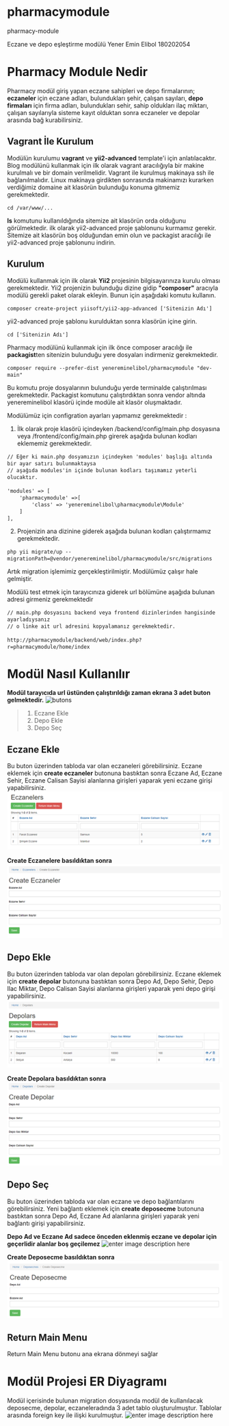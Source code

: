 # pharmacymodule

pharmacy-module

Eczane ve depo eşleştirme modülü
Yener Emin Elibol 180202054
# Pharmacy Module Nedir

Pharmacy modül giriş yapan eczane sahipleri ve depo firmalarının; **eczaneler** için eczane adları, bulundukları şehir, çalışan sayıları, **depo firmaları** için firma adları, bulundukları sehir, sahip oldukları ilaç miktarı, çalışan sayılarıyla sisteme kayıt olduktan sonra eczaneler ve depolar arasında bağ kurabilirsiniz.


## Vagrant İle Kurulum

Modülün kurulumu **vagrant** ve **yii2-advanced** template'i için anlatılacaktır. Blog modülünü kullanmak için ilk olarak vagrant aracılığıyla bir makine kurulmalı ve bir domain verilmelidir. Vagrant ile kurulmuş makinaya ssh ile bağlanılmalıdır. Linux makinaya girdikten sonrasında makinamızı kurarken verdiğimiz domaine ait klasörün bulunduğu konuma gitmemiz gerekmektedir.

```
cd /var/www/...

```

**ls** komutunu kullanıldığında sitemize ait klasörün orda olduğunu görülmektedir. ilk olarak yii2-advanced proje şablonunu kurmamız gerekir. Sitemize ait klasörün boş olduğundan emin olun ve packagist aracılığı ile yii2-advanced proje şablonunu indirin.

## Kurulum
Modülü kullanmak için ilk olarak **Yii2** projesinin bilgisayarınıza kurulu olması gerekmektedir. Yii2 projenizin bulunduğu dizine gidip **"composer"** aracıyla modülü gerekli paket olarak ekleyin. Bunun için aşağıdaki komutu kullanın.

```
composer create-project yiisoft/yii2-app-advanced ['Sitenizin Adı']

```

yii2-advanced proje şablonu kurulduktan sonra klasörün içine girin.

```
cd ['Sitenizin Adı']

```

Pharmacy modülünü kullanmak için ilk önce composer aracılığı ile **packagist**ten sitenizin bulunduğu yere dosyaları indirmeniz gerekmektedir.
```
composer require --prefer-dist yenereminelibol/pharmacymodule "dev-main"

```

Bu komutu proje dosyalarının bulunduğu yerde terminalde çalıştırılması gerekmektedir. Packagist komutunu çalıştırdıktan sonra vendor altında yenereminelibol klasörü içinde modüle ait klasör oluşmaktadır.

Modülümüz için configration ayarları yapmamız gerekmektedir :

1.  İlk olarak proje klasörü içindeyken /backend/config/main.php dosyasına veya /frontend/config/main.php girerek aşağıda bulunan kodları eklememiz gerekmektedir.

```
// Eğer ki main.php dosyamızın içindeyken 'modules' başlığı altında bir ayar satırı bulunmaktaysa 
// aşağıda modules'in içinde bulunan kodları taşımamız yeterli olucaktır.

'modules' => [
    'pharmacymodule' =>[
        'class' => 'yenereminelibol\pharmacymodule\Module'
    ]
],

```

2.  Projenizin ana dizinine giderek aşağıda bulunan kodları çalıştırmamız gerekmektedir.

```
php yii migrate/up --migrationPath=@vendor/yenereminelibol/pharmacymodule/src/migrations

```

Artık migration işlemimiz gerçekleştirilmiştir. Modülümüz çalışır hale gelmiştir.

Modülü test etmek için tarayıcınıza giderek url bölümüne aşağıda bulunan adresi girmeniz gerekmektedir

```
// main.php dosyasını backend veya frontend dizinlerinden hangisinde ayarladıysanız
// o linke ait url adresini kopyalamanız gerekmektedir.

http://pharmacymodule/backend/web/index.php?r=pharmacymodule/home/index

```
# Modül Nasıl Kullanılır

**Modül tarayıcıda url üstünden çalıştırıldığı zaman ekrana 3 adet buton gelmektedir.**
![butons](https://github.com/yenereminelibol/pharmacymodule/blob/main/readmeImages/mod%C3%BClhomeekran.png?raw=true)
> 1. Eczane Ekle
> 2. Depo Ekle
 >3. Depo Seç

## Eczane Ekle
Bu buton üzerinden tabloda var olan eczaneleri görebilirsiniz. Eczane eklemek için **create eczaneler** butonuna bastıktan sonra Eczane Ad, Eczane Sehir, Eczane Calisan Sayisi alanlarına girişleri yaparak yeni eczane girişi yapabilirsiniz.
 ![enter image description here](https://github.com/yenereminelibol/pharmacymodule/blob/main/readmeImages/eczanlerBa%C5%9Fland%C4%B1%C3%A7Ekran%C4%B1.PNG?raw=true)

**Create Eczanelere basıldıktan sonra**
![enter image description here](https://github.com/yenereminelibol/pharmacymodule/blob/main/readmeImages/createEczaneler.PNG?raw=true)


## Depo Ekle
Bu buton üzerinden tabloda var olan depoları görebilirsiniz. Eczane eklemek için **create depolar** butonuna bastıktan sonra Depo Ad, Depo Sehir, Depo Ilac Miktar, Depo Calisan Sayisi alanlarına girişleri yaparak yeni depo girişi yapabilirsiniz. 
![enter image description here](https://github.com/yenereminelibol/pharmacymodule/blob/main/readmeImages/depolarBa%C5%9Flang%C4%B1%C3%A7.PNG?raw=true)

**Create Depolara basıldıktan sonra**
![enter image description here](https://github.com/yenereminelibol/pharmacymodule/blob/main/readmeImages/createDepolar.PNG?raw=true)

## Depo Seç
Bu buton üzerinden tabloda var olan eczane ve depo bağlantılarını görebilirsiniz. Yeni bağlantı eklemek için **create deposecme** butonuna bastıktan sonra Depo Ad, Eczane Ad alanlarına girişleri yaparak yeni bağlantı girişi yapabilirsiniz. 

**Depo Ad ve Eczane Ad sadece önceden eklenmiş eczane ve depolar için geçerlidir alanlar boş geçilemez** 
![enter image description here](https://github.com/yenereminelibol/pharmacymodule/blob/main/readmeImages/depoSe%C3%A7me.PNG?raw=true)

**Create Deposecme basıldıktan sonra**
![enter image description here](https://github.com/yenereminelibol/pharmacymodule/blob/main/readmeImages/createDepoSecme.PNG?raw=true)


## Return Main Menu
Return Main Menu butonu ana ekrana dönmeyi sağlar

# Modül Projesi ER Diyagramı 
Modül içerisinde bulunan migration dosyasında modül de kullanılacak  deposecme,  depolar, eczaneleradında 3 adet tablo oluşturulmuştur. Tablolar arasında foreign key ile ilişki kurulmuştur.
![enter image description here](https://github.com/yenereminelibol/pharmacymodule/blob/main/readmeImages/proje%20tablo%20ba%C4%9Flant%C4%B1lar%C4%B1.PNG?raw=true)








 



